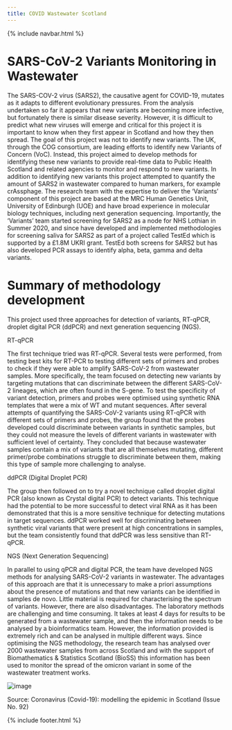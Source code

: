 ```yaml
---
title: COVID Wastewater Scotland
---
```

{% include navbar.html %} 

# SARS-CoV-2 Variants Monitoring in Wastewater

The SARS-COV-2 virus (SARS2), the causative agent for COVID-19, mutates as it adapts to different evolutionary pressures. 
From the analysis undertaken so far it appears that new variants are becoming more infective, but fortunately there is 
similar disease severity. However, it is difficult to predict what new viruses will emerge and critical for this project 
it is important to know when they first appear in Scotland and how they then spread. The goal of this project was not to 
identify new variants. The UK, through the COG consortium, are leading efforts to identify new Variants of Concern (VoC). 
Instead, this project aimed to develop methods for identifying these new variants to provide real-time data to Public Health 
Scotland and related agencies to monitor and respond to new variants. 
In addition to identifying new variants this project attempted to quantify the amount of SARS2 in wastewater compared to human markers, for example crAssphage. 
The research team with the expertise to deliver the ‘Variants’ component of this project are based at the MRC Human Genetics Unit, 
University of Edinburgh (UOE) and have broad experience in molecular biology techniques, including next generation 
sequencing. Importantly, the ‘Variants’ team started screening for SARS2 as a node for NHS Lothian in Summer 2020, and 
since have developed and implemented methodologies for screening saliva for SARS2 as part of a project called TestEd which 
is supported by a £1.8M UKRI grant. TestEd both screens for SARS2 but has also developed PCR assays to identify alpha, 
beta, gamma and delta variants.


# Summary of methodology development

This project used three approaches for detection of variants, RT-qPCR, droplet digital PCR (ddPCR) and next generation sequencing (NGS). 

RT-qPCR

The first technique tried was RT-qPCR. Several tests were performed, from testing best kits for RT-PCR to testing different sets of primers and probes to check if they were able to amplify SARS-CoV-2 from wastewater samples. 
More specifically, the team focused on detecting new variants by targeting mutations that can discriminate between the different SARS-CoV-2 lineages, which are often found in the S-gene.
To test the specificity of variant detection, primers and probes were optimised using synthetic RNA templates that were a mix of WT and mutant sequences.
After several attempts of quantifying the SARS-CoV-2 variants using RT-qPCR with different sets of primers and probes, the group found that the probes developed could discriminate between variants in synthetic samples, but they could not measure the levels of different variants in wastewater with sufficient level of certainty. They concluded that because wastewater samples contain a mix of variants that are all themselves mutating, different primer/probe combinations struggle to discriminate between them, making this type of sample more challenging to analyse. 

ddPCR (Digital Droplet PCR)

The group then followed on to try a novel technique called droplet digital PCR (also known as Crystal digital PCR) to detect variants. This technique had the potential to be more successful to detect viral RNA as it has been demonstrated that this is a more sensitive technique for detecting mutations in target sequences.
ddPCR worked well for discriminating between synthetic viral variants that were present at high concentrations in samples, but the team consistently found that ddPCR was less sensitive than RT-qPCR. 

NGS (Next Generation Sequencing)

In parallel to using qPCR and digital PCR, the team have developed NGS methods for analysing SARS-CoV-2 variants in wastewater. The advantages of this approach are that it is unnecessary to make a priori assumptions about the presence of mutations and that new variants can be identified in samples de novo. Little material is required for characterising the spectrum of variants. However, there are also disadvantages. The laboratory methods are challenging and time consuming. It takes at least 4 days for results to be generated from a wastewater sample, and then the information needs to be analysed by a bioinformatics team. However, the information provided is extremely rich and can be analysed in multiple different ways.
Since optimising the NGS methodology, the research team has analysed over 2000 wastewater samples from across Scotland and with the support of Biomathematics & Statistics Scotland (BioSS) this information has been used to monitor the spread of the omicron variant in some of the  wastewater treatment works. 

![image](https://user-images.githubusercontent.com/29427778/160816030-8c869aee-9bc7-4112-aac6-3bdbf6891bdf.png)

Source: Coronavirus (Covid-19): modelling the epidemic in Scotland (Issue No. 92)

{% include footer.html %} 
